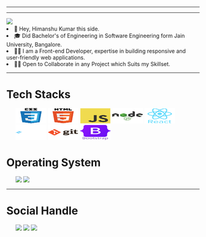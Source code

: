 <hr>
<!-- <a href="https://visitorbadge.io/status?path=NitishSoni-1726"><img src="https://api.visitorbadge.io/api/visitors?path=NitishSoni-1726&countColor=%23f47373&style=flat-square" /></a> -->
<hr>
<img src="https://c.tenor.com/NOYF3f82b_gAAAAC/programmer.gif"/>
<li>👋 Hey, Himanshu Kumar this side.</li>
<li>🎓 Did Bachelor's of Engineering in Software Engineering form Jain University, Bangalore.</li>
<!-- <li>🏫 Currently working as Solution Analyst in HCL</li> -->
<li>👨‍💻 I am a Front-end Developer, expertise in building responsive and user-friendly web applications.</li>
<li>🤝🏻 Open to Collaborate in any Project which Suits my Skillset.</li>
<hr>
<!-- <h4>Fun Fact</h4> -->
<!-- <li>Apart from tech enthusiast I'm a National-Cricket-Player</li> -->
<!-- <li>And spend most of my spare time Writing and Painting my thinking.</li> -->
<h1>Tech Stacks</h1>
<ul>
  <img src="https://raw.githubusercontent.com/devicons/devicon/master/icons/css3/css3-original-wordmark.svg" alt="css3" width="80" height="40"/>
  <img src="https://raw.githubusercontent.com/devicons/devicon/master/icons/html5/html5-original-wordmark.svg" alt="html5" width="80" height="40"/>
  <img src="https://raw.githubusercontent.com/devicons/devicon/master/icons/javascript/javascript-original.svg" alt="javascript" width="80" height="40"/> 
  <img src="https://raw.githubusercontent.com/devicons/devicon/master/icons/nodejs/nodejs-original-wordmark.svg" alt="nodejs" width="80" height="40"/>
  <img src="https://raw.githubusercontent.com/devicons/devicon/master/icons/react/react-original-wordmark.svg" alt="react" width="80" height="40"/>
  <img src="https://raw.githubusercontent.com/devicons/devicon/master/icons/tailwindcss/tailwindcss-original-wordmark.svg" alt="react" width="80" height="40"/>
  <img src="https://raw.githubusercontent.com/devicons/devicon/master/icons/git/git-original-wordmark.svg" alt="react" width="80" height="40"/>
  <img src="https://raw.githubusercontent.com/devicons/devicon/master/icons/bootstrap/bootstrap-original-wordmark.svg" alt="react" width="80" height="40"/>
</ul>
<h1>Operating System</h1>
<ul>
  <img src="https://img.shields.io/badge/Linux-000000?style=for-the-badge&logo=Linux&logoColor=white"/>
  <!-- <img src="https://img.shields.io/badge/mac%20os-000000?style=for-the-badge&logo=apple&logoColor=white"/> -->
  <img src="https://img.shields.io/badge/Windows-000000?style=for-the-badge&logo=windows&logoColor=white"/>
</ul>
<hr>
<h1>Social Handle</h1>
<ul>
  <a href="https://github.com/Himanshu08Kumar"><img src="https://img.shields.io/badge/GitHub-100000?style=for-the-badge&logo=github&logoColor=white"></a>
  <a href="https://www.linkedin.com/in/himanshu-kumar-652336213/"><img src="https://img.shields.io/badge/LinkedIn-0077B5?style=for-the-badge&logo=linkedin&logoColor=white"></a>
  <!-- <a href="https://www.instagram.com/_2nitish6_"><img src="https://img.shields.io/badge/Instagram-E4405F?style=for-the-badge&logo=instagram&logoColor=white"></a>
  <a href="https://twitter.com/_2nitish6_"><img src="https://img.shields.io/badge/Twitter-1DA1F2?style=for-the-badge&logo=twitter&logoColor=white"></a> -->
  <a href="mailto:himanshukumar802123@gmail.com"><img src="https://img.shields.io/badge/Gmail-D14836?style=for-the-badge&logo=gmail&logoColor=white"></a>
</ul>
<br>
